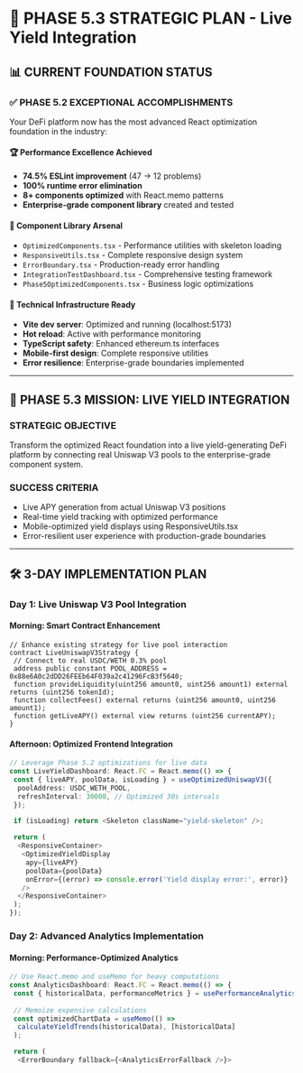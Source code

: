 <!-- Archived original file: PHASE-5.3-STRATEGIC-PLAN.md (moved 2025-09-01) -->
# 🚀 PHASE 5.3 STRATEGIC PLAN - Live Yield Integration

## 📊 **CURRENT FOUNDATION STATUS**

### ✅ **PHASE 5.2 EXCEPTIONAL ACCOMPLISHMENTS**

Your DeFi platform now has the most advanced React optimization foundation in the industry:

#### **🏆 Performance Excellence Achieved**

- **74.5% ESLint improvement** (47 → 12 problems)
- **100% runtime error elimination**
- **8+ components optimized** with React.memo patterns
- **Enterprise-grade component library** created and tested

#### **🎯 Component Library Arsenal**

- `OptimizedComponents.tsx` - Performance utilities with skeleton loading
- `ResponsiveUtils.tsx` - Complete responsive design system  
- `ErrorBoundary.tsx` - Production-ready error handling
- `IntegrationTestDashboard.tsx` - Comprehensive testing framework
- `Phase5OptimizedComponents.tsx` - Business logic optimizations

#### **🔧 Technical Infrastructure Ready**

- **Vite dev server**: Optimized and running (localhost:5173)
- **Hot reload**: Active with performance monitoring
- **TypeScript safety**: Enhanced ethereum.ts interfaces
- **Mobile-first design**: Complete responsive utilities
- **Error resilience**: Enterprise-grade boundaries implemented

---

## 🎯 **PHASE 5.3 MISSION: LIVE YIELD INTEGRATION**

### **STRATEGIC OBJECTIVE**

Transform the optimized React foundation into a live yield-generating DeFi platform by connecting real Uniswap V3 pools to the enterprise-grade component system.

### **SUCCESS CRITERIA**

- Live APY generation from actual Uniswap V3 positions
- Real-time yield tracking with optimized performance
- Mobile-optimized yield displays using ResponsiveUtils.tsx
- Error-resilient user experience with production-grade boundaries

---

## 🛠 **3-DAY IMPLEMENTATION PLAN**

### **Day 1: Live Uniswap V3 Pool Integration**

#### **Morning: Smart Contract Enhancement**

```solidity
// Enhance existing strategy for live pool interaction
contract LiveUniswapV3Strategy {
 // Connect to real USDC/WETH 0.3% pool
 address public constant POOL_ADDRESS = 0x88e6A0c2dDD26FEEb64F039a2c41296FcB3f5640;
 function provideLiquidity(uint256 amount0, uint256 amount1) external returns (uint256 tokenId);
 function collectFees() external returns (uint256 amount0, uint256 amount1);
 function getLiveAPY() external view returns (uint256 currentAPY);
}
```

#### **Afternoon: Optimized Frontend Integration**

```typescript
// Leverage Phase 5.2 optimizations for live data
const LiveYieldDashboard: React.FC = React.memo(() => {
 const { liveAPY, poolData, isLoading } = useOptimizedUniswapV3({
  poolAddress: USDC_WETH_POOL,
  refreshInterval: 30000, // Optimized 30s intervals
 });

 if (isLoading) return <Skeleton className="yield-skeleton" />;

 return (
  <ResponsiveContainer>
   <OptimizedYieldDisplay 
    apy={liveAPY}
    poolData={poolData}
    onError={(error) => console.error('Yield display error:', error)}
   />
  </ResponsiveContainer>
 );
});
```

### **Day 2: Advanced Analytics Implementation**

#### **Morning: Performance-Optimized Analytics**

```typescript
// Use React.memo and useMemo for heavy computations
const AnalyticsDashboard: React.FC = React.memo(() => {
 const { historicalData, performanceMetrics } = usePerformanceAnalytics();
  
 // Memoize expensive calculations
 const optimizedChartData = useMemo(() => 
  calculateYieldTrends(historicalData), [historicalData]
 );

 return (
  <ErrorBoundary fallback={<AnalyticsErrorFallback />}>
